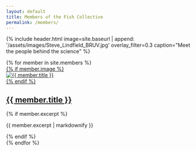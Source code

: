 ```yaml
---
layout: default
title: Members of the Fish Collective
permalink: /members/
---
```


{% include header.html
   image=site.baseurl | append: '/assets/images/Steve_Lindfield_BRUV.jpg'
   overlay_filter=0.3
   caption="Meet the people behind the science"
%}

<div class="grid-container">
  <div class="grid-x grid-margin-x small-up-1 medium-up-2 large-up-3">
    {% for member in site.members %}
      <article class="cell archive__item" itemscope itemtype="https://schema.org/CreativeWork">
        <a href="{{ member.external_url | default: member.url }}" target="_blank" rel="noopener" class="archive__item-title">
          {% if member.image %}
            <div class="archive__item-teaser">
              <img src="{{ member.image }}" alt="{{ member.title }}">
            </div>
          {% endif %}
          <h2 itemprop="headline">{{ member.title }}</h2>
        </a>
        {% if member.excerpt %}
          <p itemprop="description">{{ member.excerpt | markdownify }}</p>
        {% endif %}
      </article>
    {% endfor %}
  </div>
</div>
